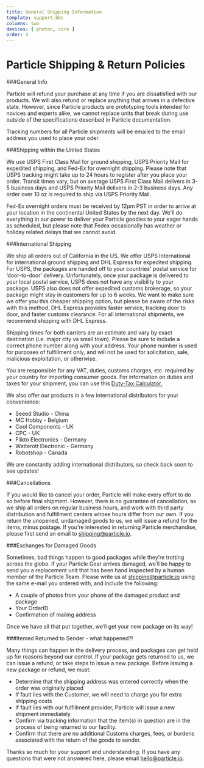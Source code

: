 ```yaml
---
title: General Shipping Information
template: support.hbs
columns: two
devices: [ photon, core ]
order: 4
---
```


Particle Shipping & Return Policies
===

###General Info

Particle will refund your purchase at any time if you are dissatisfied with our products. We will also refund or replace anything that arrives in a defective state. However, since Particle products are prototyping tools intended for novices and experts alike, we cannot replace units that break during use outside of the specifications described in Particle documentation.

Tracking numbers for all Particle shipments will be emailed to the email address you used to place your oder.


###Shipping within the United States

We use USPS First Class Mail for ground shipping, USPS Priority Mail for expedited shipping, and Fed-Ex for overnight shipping. Please note that USPS tracking might take up to 24 hours to register after you place your order. Transit times vary, but on average USPS First Class Mail delivers in 3-5 business days and USPS Priority Mail delivers in 2-3 business days. Any order over 10 oz is required to ship via USPS Priority Mail.  

Fed-Ex overnight orders must be received by 12pm PST in order to arrive at your location in the continental United States by the next day. We'll do everything in our power to deliver your Particle goodies to your eager hands as scheduled, but please note that Fedex occasionally has weather or holiday related delays that we cannot avoid.

###International Shipping

We ship all orders out of California in the US. We offer USPS International for international ground shipping and DHL Express for expedited shipping. For USPS, the packages are handed off to your countries' postal service for ‘door-to-door’ delivery. Unfortunately, once your package is delivered to your local postal service, USPS does not have any visibility to your package. USPS also does not offer expedited customs brokerage, so your package might stay in customers for up to 6 weeks. We want to make sure we offer you this cheaper shipping option, but please be aware of the risks with this method. DHL Express provides faster service, tracking door to door, and faster customs clearance.  For all international shipments, we recommend shipping with DHL Express. 

Shipping times for both carriers are an estimate and vary by exact destination (i.e. major city vs small town). Please be sure to include a correct phone number along with your address. Your phone number is used for purposes of fulfillment only, and will not be used for solicitation, sale, malicious exploitation, or otherwise.

You are responsible for any VAT, duties, customs charges, etc. required by your country for importing consumer goods. For information on duties and taxes for your shipment, you can use this [Duty-Tax Calculator.](http://www.dutycalculator.com/new-import-duty-and-tax-calculation)

We also offer our products in a few international distributors for your convenience:

- Seeed Studio - China
- MC Hobby - Belgium
- Cool Components - UK
- CPC - UK
- Flikto Electronics - Germany
- Watterott Electronic - Germany
- Robotshop - Canada

We are constantly adding international distributors, so check back soon to see updates!

###Cancellations

If you would like to cancel your order, Particle will make every effort to do so before final shipment. However, there is no guarantee of cancellation, as we ship all orders on regular business hours, and work with third party distribution and fulfillment centers whose hours differ from our own. If you return the unopened, undamaged goods to us, we will issue a refund for the items, minus postage. If you're interested in returning Particle merchandise, please first send an email to <shipping@particle.io>.

###Exchanges for Damaged Goods

Sometimes, bad things happen to good packages while they’re trotting across the globe. If your Particle Gear arrives damaged, we’ll be happy to send you a replacement unit that has been hand inspected by a human member of the Particle Team. Please write us at <shipping@particle.io>
 using the same e-mail you ordered with, and include the following:

- A couple of photos from your phone of the damaged product and package
- Your OrderID
- Confirmation of mailing address

Once we have all that put together, we’ll get your new package on its way!

###Itemed Returned to Sender - what happened?!

Many things can happen in the delivery process, and packages can get held up for reasons beyond our control. If your package gets returned to us, we can issue a refund, or take steps to issue a new package. Before issuing a new package or refund, we must:

- Determine that the shipping address was entered correctly when the order was originally placed
- If fault lies with the Customer, we will need to charge you for extra shipping costs
- If fault lies with our fulfillment provider, Particle will issue a new shipment immediately
- Confirm via tracking information that the item(s) in question are in the process of being returned to our facility.
- Confirm that there are no additional Customs charges, fees, or burdens associated with the return of the goods to sender.
 
Thanks so much for your support and understanding. If you have any questions that were not answered here, please email <hello@particle.io>.
